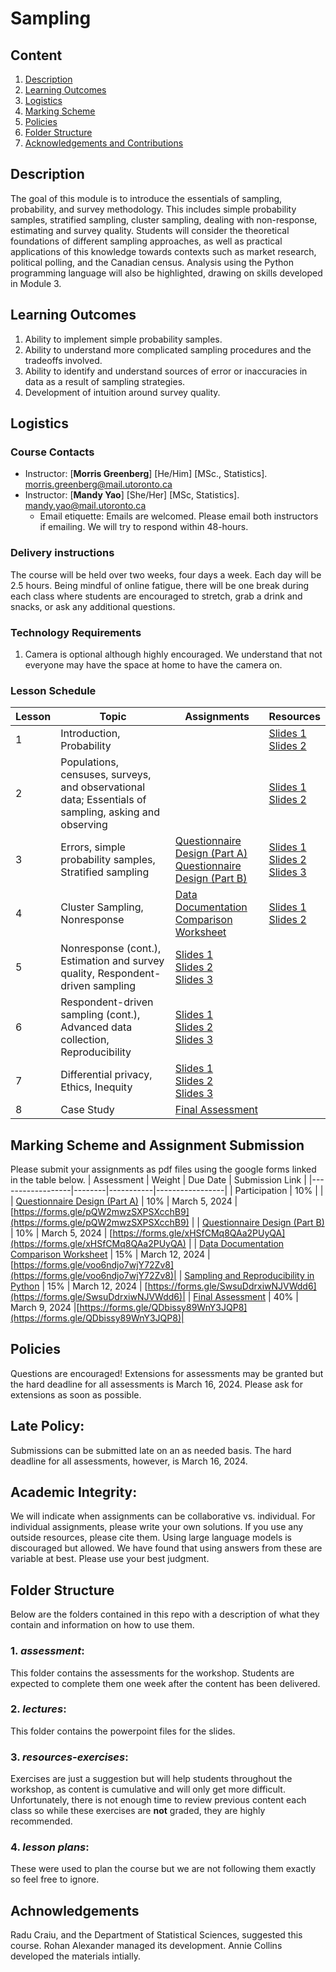 # Sampling

## Content

1. [Description](https://github.com/UofT-DSI/sampling#description)
2. [Learning Outcomes](https://github.com/UofT-DSI/sampling#learning-outcomes)
3. [Logistics](https://github.com/UofT-DSI/sampling#logistics)
4. [Marking Scheme](https://github.com/UofT-DSI/sampling#marking-scheme)
5. [Policies](https://github.com/UofT-DSI/sampling#policies)
6. [Folder Structure](https://github.com/UofT-DSI/sampling#folder-structure)
7. [Acknowledgements and Contributions](https://github.com/UofT-DSI/sampling#acknowledgements-and-contributions)

## Description

The goal of this module is to introduce the essentials of sampling, probability, and survey methodology. This includes simple probability samples, stratified sampling, cluster sampling, dealing with non-response, estimating and survey quality. Students will consider the theoretical foundations of different sampling approaches, as well as practical applications of this knowledge towards contexts such as market research, political polling, and the Canadian census. Analysis using the Python programming language will also be highlighted, drawing on skills developed in Module 3.

## Learning Outcomes
1. Ability to implement simple probability samples.
2. Ability to understand more complicated sampling procedures and the tradeoffs involved.
3. Ability to identify and understand sources of error or inaccuracies in data as a result of sampling strategies.
4. Development of intuition around survey quality.

## Logistics

### Course Contacts
* Instructor: [**Morris Greenberg**] [He/Him] [MSc., Statistics]. [morris.greenberg@mail.utoronto.ca](morris.greenberg@mail.utoronto.ca)
* Instructor: [**Mandy Yao**] [She/Her] [MSc, Statistics]. [mandy.yao@mail.utoronto.ca](mandy.yao@mail.utoronto.ca)
  * Email etiquette: Emails are welcomed. Please email both instructors if emailing. We will try to respond within 48-hours.
  


### Delivery instructions
The course will be held over two weeks, four days a week. Each day will be 2.5 hours. Being mindful of online fatigue, there will be one break during each class where students are encouraged to stretch, grab a drink and snacks, or ask any additional questions.

### Technology Requirements
1. Camera is optional although highly encouraged. We understand that not everyone may have the space at home to have the camera on.


### Lesson Schedule
| Lesson | Topic                                                                                        | Assignments      | Resources  |
|--------|----------------------------------------------------------------------------------------------|------------------|------------|
| 1      | Introduction, Probability                                                                    |                  | [Slides 1](https://github.com/UofT-DSI/sampling/blob/main/lectures/00-Introduction-slides.pptx) <br> [Slides 2](https://github.com/UofT-DSI/sampling/blob/main/lectures/01-Probability-slides.pptx) |
| 2      | Populations, censuses, surveys, and observational data; Essentials of sampling, asking and observing  |  | [Slides 1](https://github.com/UofT-DSI/sampling/blob/main/lectures/02-Populations%2C%20censuses%2C%20surveys%2C%20and%20observational%20data-slides.pptx) <br> [Slides 2](https://github.com/UofT-DSI/sampling/blob/main/lectures/03-Essentials%20of%20sampling%2C%20asking%2C%20and%20observing-slides.pptx)|
| 3      | Errors, simple probability samples, Stratified sampling                                      | [Questionnaire Design (Part A)](https://github.com/UofT-DSI/sampling/blob/main/assessment/ASSIGNMENT%20-%20Questionnaire%20Design%20(Part%20A).md) <br> [Questionnaire Design (Part B)](https://github.com/UofT-DSI/sampling/blob/main/assessment/ASSIGNMENT%20-%20Questionnaire%20Design%20(Part%20B).md) | [Slides 1](https://github.com/UofT-DSI/sampling/blob/main/lectures/04-Errors-slides.pptx) <br> [Slides 2](https://github.com/UofT-DSI/sampling/blob/main/lectures/05-Simple%20probability%20samples-slides.pptx) <br> [Slides 3](https://github.com/UofT-DSI/sampling/blob/main/lectures/06-Stratified%20sampling-slides.pptx) |
| 4      | Cluster Sampling, Nonresponse | [Data Documentation Comparison Worksheet](https://github.com/UofT-DSI/sampling/blob/main/assessment/ASSIGNMENT%20-%20Data%20Documentation%20Comparison%20Worksheet.md) | [Slides 1](https://github.com/UofT-DSI/sampling/blob/main/lectures/07-Cluster%20sampling-slides.pptx) <br> [Slides 2](https://github.com/UofT-DSI/sampling/blob/main/lectures/08-Nonresponse-slides.pptx) |
| 5      |  Nonresponse (cont.), Estimation and survey quality, Respondent-driven sampling| [Slides 1](https://github.com/UofT-DSI/sampling/blob/main/lectures/08-Nonresponse-slides.pptx) <br> [Slides 2](https://github.com/UofT-DSI/sampling/blob/main/lectures/09-Estimation%20and%20survey%20quality-slides.pptx) <br> [Slides 3](https://github.com/UofT-DSI/sampling/blob/main/lectures/11-Respondent-driven%20sampling-slides.pptx)|  |
| 6      |  Respondent-driven sampling (cont.), Advanced data collection, Reproducibility  | [Slides 1](https://github.com/UofT-DSI/sampling/blob/main/lectures/11-Respondent-driven%20sampling-slides.pptx) <br> [Slides 2](https://github.com/UofT-DSI/sampling/blob/main/lectures/12-Advanced%20data%20collection-slides.pptx) <br> [Slides 3](https://github.com/UofT-DSI/sampling/blob/main/lectures/13-Reproducibility-slides.pptx)| |
| 7      |  Differential privacy, Ethics, Inequity  | [Slides 1](https://github.com/UofT-DSI/sampling/blob/main/lectures/14-Differential%20privacy-slides.pptx) <br> [Slides 2](https://github.com/UofT-DSI/sampling/blob/main/lectures/15-Ethics-slides.pptx) <br> [Slides 3](https://github.com/UofT-DSI/sampling/blob/main/lectures/16-Inequity-slides.pptx) |  |
| 8      |    Case Study                               | [Final Assessment](https://github.com/UofT-DSI/sampling/blob/main/assessment/Final%20Assessment.md) | |


## Marking Scheme and Assignment Submission
Please submit your assignments as pdf files using the google forms linked in the table below.
| Assessment       | Weight |  Due Date | Submission Link |
|------------------|--------|-----------|-----------------|
| Participation |  10%  |        |
| [Questionnaire Design (Part A)](https://github.com/UofT-DSI/sampling/blob/main/assessment/ASSIGNMENT%20-%20Questionnaire%20Design%20(Part%20A).md) |  10%  |   March 5, 2024      | [https://forms.gle/pQW2mwzSXPSXcchB9](https://forms.gle/pQW2mwzSXPSXcchB9) |
| [Questionnaire Design (Part B)](https://github.com/UofT-DSI/sampling/blob/main/assessment/ASSIGNMENT%20-%20Questionnaire%20Design%20(Part%20B).md) |  10% | March 5, 2024 | [https://forms.gle/xHSfCMq8QAa2PUyQA](https://forms.gle/xHSfCMq8QAa2PUyQA) |
| [Data Documentation Comparison Worksheet](https://github.com/UofT-DSI/sampling/blob/main/assessment/ASSIGNMENT%20-%20Data%20Documentation%20Comparison%20Worksheet.md) |  15% |  March 12, 2024  | [https://forms.gle/voo6ndjo7wjY72Zv8](https://forms.gle/voo6ndjo7wjY72Zv8)|
| [Sampling and Reproducibility in Python](https://github.com/UofT-DSI/sampling/blob/main/assessment/ASSIGNMENT%20-%20Sampling%20and%20Reproducibility.md) |   15%  |  March 12, 2024        | [https://forms.gle/SwsuDdrxiwNJVWdd6](https://forms.gle/SwsuDdrxiwNJVWdd6)|
| [Final Assessment](https://github.com/UofT-DSI/sampling/blob/main/assessment/Final%20Assessment.md) |   40%  |  March 9, 2024   |[https://forms.gle/QDbissy89WnY3JQP8](https://forms.gle/QDbissy89WnY3JQP8)|

## Policies
Questions are encouraged! Extensions for assessments may be granted but the hard deadline for all assessments is March 16, 2024. Please ask for extensions as soon as possible. 

## Late Policy:
Submissions can be submitted late on an as needed basis. The hard deadline for all assessments, however, is March 16, 2024.

## Academic Integrity:
We will indicate when assignments can be collaborative vs. individual. For individual assignments, please write your own solutions. If you use any outside resources, please cite them. Using large language models is discouraged but allowed. We have found that using answers from these are variable at best. Please use your best judgment.

## Folder Structure
Below are the folders contained in this repo with a description of what they contain and information on how to use them.

### 1. *assessment*:
This folder contains the assessments for the workshop. Students are expected to complete them one week after the content has been delivered.

### 2. *lectures*:
This folder contains the powerpoint files for the slides. 

### 3. *resources-exercises*:
Exercises are just a suggestion but will help students throughout the workshop, as content is cumulative and will only get more difficult. Unfortunately, there is not enough time to review previous content each class so while these exercises are **not** graded, they are highly recommended.

### 4. *lesson plans*:
These were used to plan the course but we are not following them exactly so feel free to ignore.

## Achnowledgements

Radu Craiu, and the Department of Statistical Sciences, suggested this course. Rohan Alexander managed its development. Annie Collins developed the materials intially.



